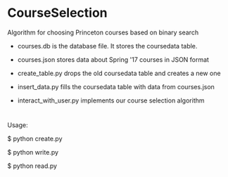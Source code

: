 # CourseSelection

Algorithm for choosing Princeton courses based on binary search

- courses.db is the database file. It stores the coursedata table.

- courses.json stores data about Spring '17 courses in JSON format

- create_table.py drops the old coursedata table and creates a new one

- insert_data.py fills the coursedata table with data from courses.json

- interact_with_user.py implements our course selection algorithm

#

Usage:

$ python create.py

$ python write.py

$ python read.py
